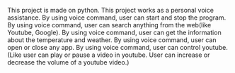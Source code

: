 This project is made on python. 
This project works as a personal voice assistance.
By using voice command, user can start and stop the program.
By using voice command, user can search anything from the web(like Youtube, Google).
By using voice command, user can get the information about the temperature and weather.
By using voice command, user can open or close any app.
By using voice command, user can control youtube.(Like user can play or pause a video in youtube. User can increase or decrease the volume of a youtube video.)
